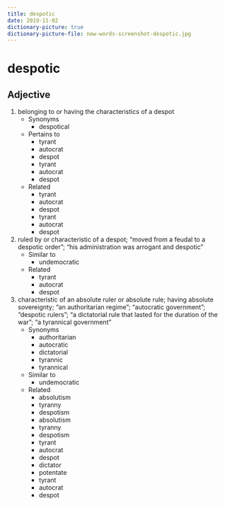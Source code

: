 ```yaml
---
title: despotic
date: 2019-11-02
dictionary-picture: true
dictionary-picture-file: new-words-screenshot-despotic.jpg
---
```



# despotic


## Adjective

1. belonging to or having the characteristics of a despot
	- Synonyms
		- despotical
	- Pertains to
		- tyrant
		- autocrat
		- despot
		- tyrant
		- autocrat
		- despot
	- Related
		- tyrant
		- autocrat
		- despot
		- tyrant
		- autocrat
		- despot
2. ruled by or characteristic of a despot; “moved from a feudal to a despotic order”; “his administration was arrogant and despotic”
	- Similar to
		- undemocratic
	- Related
		- tyrant
		- autocrat
		- despot
3. characteristic of an absolute ruler or absolute rule; having absolute sovereignty; “an authoritarian regime”; “autocratic government”; “despotic rulers”; “a dictatorial rule that lasted for the duration of the war”; “a tyrannical government”
	- Synonyms
		- authoritarian
		- autocratic
		- dictatorial
		- tyrannic
		- tyrannical
	- Similar to
		- undemocratic
	- Related
		- absolutism
		- tyranny
		- despotism
		- absolutism
		- tyranny
		- despotism
		- tyrant
		- autocrat
		- despot
		- dictator
		- potentate
		- tyrant
		- autocrat
		- despot